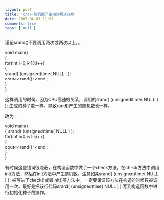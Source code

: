 ```yaml
---
layout: post
title: 'c/c++随机数产生相同解决方案'
date: 2007-06-03 11:01
comments: true
tags: ['null']
---
```


谨记srand()不要调用两次或两次以上。。

void main()  
{  
for(int i=0;i<10;i++)  
{  
srand( (unsigned)time( NULL ) );  
cout<<rand()<<endl;  
}  
}

这样调用的时候，因为CPU高速的关系，调用的srand( (unsigned)time( NULL ) );
生成的种子数一样。导致rand()产生的随机数也一样。

改为：

void main()  
{ srand( (unsigned)time( NULL ) );  
for(int i=0;i<10;i++)  
{  
cout<<rand()<<endl;  
}  
}

有时候这些错误很隐蔽，在构造函数中做了一个check方法。在check方法中调用init方法，然后在init方法中产生随机数。注意如果srand(
(unsigned)time( NULL ) );
被写进了check()或者init()等方法中，一定要保证该方法在构造的时候只被调用一次。最好是把该行代码srand( (unsigned)time(
NULL ) );写到构造函数中进行初始化种子的操作。  


